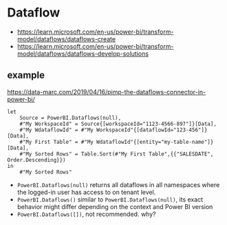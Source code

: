 # Dataflow
- https://learn.microsoft.com/en-us/power-bi/transform-model/dataflows/dataflows-create
- https://learn.microsoft.com/en-us/power-bi/transform-model/dataflows/dataflows-develop-solutions

## example
https://data-marc.com/2019/04/16/pimp-the-dataflows-connector-in-power-bi/

```
let
    Source = PowerBI.Dataflows(null),
    #"My WorkspaceId" = Source{[workspaceId="1123-4566-897"]}[Data],
    #"My WdataflowId" = #"My WorkspaceId"{[dataflowId="123-456"]}[Data],
    #"My First Table" = #"My WdataflowId"{[entity="my-table-name"]}[Data],
    #"My Sorted Rows" = Table.Sort(#"My First Table",{{"SALESDATE", Order.Descending}})
in
    #"My Sorted Rows"
```
- `PowerBI.Dataflows(null)` returns all dataflows in all namespaces where the logged-in user has access to on tenant level.
- `PowerBI.Dataflows()` similar to `PowerBI.Dataflows(null)`, its exact behavior might differ depending on the context and Power BI version
- `PowerBI.Dataflows([])`, not recommended. why?
